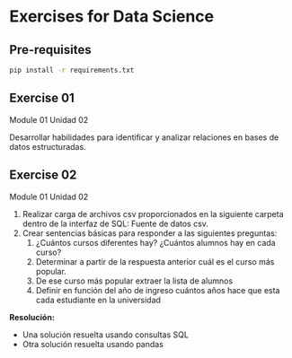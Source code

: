 # Exercises for Data Science

## Pre-requisites

```bash
pip install -r requirements.txt
```

## Exercise 01

Module 01
Unidad 02

Desarrollar habilidades para identificar y analizar relaciones en bases de datos estructuradas.

## Exercise 02

Module 01
Unidad 02

1. Realizar carga de archivos csv proporcionados en la siguiente carpeta dentro de la interfaz de SQL: Fuente de datos csv.
1. Crear sentencias básicas para responder a las siguientes preguntas:
    1. ¿Cuántos cursos diferentes hay? ¿Cuántos alumnos hay en cada curso?
    1. Determinar a partir de la respuesta anterior cuál es el curso más popular.
    1. De ese curso más popular extraer la lista de alumnos
    1. Definir en función del año de ingreso cuántos años hace que esta cada estudiante en la universidad

**Resolución:**

- Una solución resuelta usando consultas SQL
- Otra solución resuelta usando pandas
